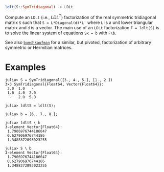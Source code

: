 ```julia
ldlt(S::SymTridiagonal) -> LDLt
```

Compute an `LDLt` (i.e., $LDL^T$) factorization of the real symmetric tridiagonal matrix `S` such that `S = L*Diagonal(d)*L'` where `L` is a unit lower triangular matrix and `d` is a vector. The main use of an `LDLt` factorization `F = ldlt(S)` is to solve the linear system of equations `Sx = b` with `F\b`.

See also [`bunchkaufman`](@ref) for a similar, but pivoted, factorization of arbitrary symmetric or Hermitian matrices.

# Examples

```jldoctest
julia> S = SymTridiagonal([3., 4., 5.], [1., 2.])
3×3 SymTridiagonal{Float64, Vector{Float64}}:
 3.0  1.0   ⋅
 1.0  4.0  2.0
  ⋅   2.0  5.0

julia> ldltS = ldlt(S);

julia> b = [6., 7., 8.];

julia> ldltS \ b
3-element Vector{Float64}:
 1.7906976744186047
 0.627906976744186
 1.3488372093023255

julia> S \ b
3-element Vector{Float64}:
 1.7906976744186047
 0.627906976744186
 1.3488372093023255
```

